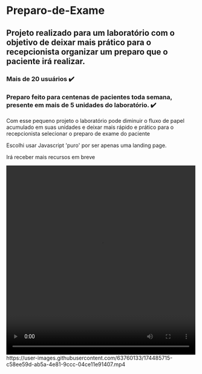 # Preparo-de-Exame
<h2>Projeto realizado para um laboratório com o objetivo de deixar mais prático para o recepcionista organizar um preparo que o paciente irá realizar.</h2>
<h3>Mais de 20 usuários ✔️</h3>
<h3>Preparo feito para centenas de pacientes toda semana, presente em mais de 5 unidades do laboratório. ✔️</h3>
<p>Com esse pequeno projeto o laboratório pode diminuir o fluxo de papel acumulado em suas unidades e deixar mais rápido e prático para o recepcionista selecionar o preparo de exame do paciente</p>

<p>Escolhi usar Javascript 'puro' por ser apenas uma landing page.</p>
<p> Irá receber mais recursos em breve </p>
<video width="500" height="500" controls>
  <source src="https://user-images.githubusercontent.com/63760133/174485715-c58ee59d-ab5a-4e81-9ccc-04ce11e91407.mp4" type="video/mp4">
  <source src="https://user-images.githubusercontent.com/63760133/174485715-c58ee59d-ab5a-4e81-9ccc-04ce11e91407.mp4" type="video/ogg">
Your browser does not support the video tag.
</video>
https://user-images.githubusercontent.com/63760133/174485715-c58ee59d-ab5a-4e81-9ccc-04ce11e91407.mp4


